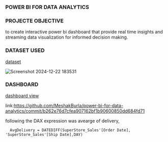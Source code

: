 ### POWER BI FOR DATA ANALYTICS

### PROJECTE OBJECTIVE

 to create interactive power bi dashboard that provide real time insights and streaming data visualization for informed decision making.

### DATASET USED

<a href="supply chain data dashboard.pbix">dataset</a>

![Screenshot 2024-12-22 183531](https://github.com/user-attachments/assets/e5fdbc95-60c0-436f-9df5-a18abc3b2e0c)

### DASHBOARD

<a href="https://github.com/user-attachments/assets/71420941-40f7-488f-af81-d2161d52c898">dashboard view</a>

link:https://github.com/MeshakBurla/power-bi-for-data-analytics/commit/b262e76d7cfea907162bf1b90600850dd684fd71

following the DAX expression was avearge of delivery,

      AvgDelivery = DATEDIFF(SuperStore_Sales'[Order Date], 'SuperStore_Sales'[Ship Date],DAY)



